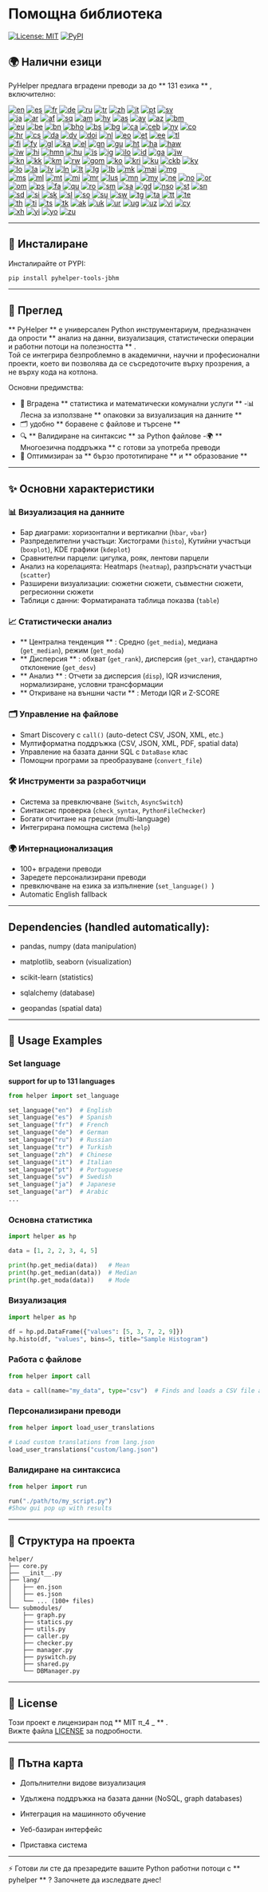 # Помощна библиотека

[![License: MIT](https://img.shields.io/badge/License-MIT-yellow.svg)](LICENSE) [![PyPI](https://img.shields.io/pypi/v/pyhelper-tools-jbhm?style=for-the-badge&label=PyPI&color=blue)](https://pypi.org/project/pyhelper-tools-jbhm/)

## 🌍 Налични езици

PyHelper предлага вградени преводи за до ** 131 езика ** , включително:

[![en](https://img.shields.io/badge/lang-en-red.svg)](readme/README.md) [![es](https://img.shields.io/badge/lang-es-yellow.svg)](readme/README.es.md) [![fr](https://img.shields.io/badge/lang-fr-blue.svg)](readme/README.fr.md) [![de](https://img.shields.io/badge/lang-de-green.svg)](readme/README.de.md) [![ru](https://img.shields.io/badge/lang-ru-purple.svg)](readme/README.ru.md) [![tr](https://img.shields.io/badge/lang-tr-orange.svg)](readme/README.tr.md) [![zh](https://img.shields.io/badge/lang-zh-black.svg)](readme/README.zh.md) [![it](https://img.shields.io/badge/lang-it-lightgrey.svg)](readme/README.it.md) [![pt](https://img.shields.io/badge/lang-pt-brightgreen.svg)](readme/README.pt.md) [![sv](https://img.shields.io/badge/lang-sv-blue.svg)](readme/README.sv.md)  
[![ja](https://img.shields.io/badge/lang-ja-red.svg)](readme/README.ja.md) [![ar](https://img.shields.io/badge/lang-ar-brown.svg)](readme/README.ar.md) [![af](https://img.shields.io/badge/lang-af-orange.svg)](readme/README.af.md) [![sq](https://img.shields.io/badge/lang-sq-blue.svg)](readme/README.sq.md) [![am](https://img.shields.io/badge/lang-am-green.svg)](readme/README.am.md) [![hy](https://img.shields.io/badge/lang-hy-red.svg)](readme/README.hy.md) [![as](https://img.shields.io/badge/lang-as-purple.svg)](readme/README.as.md) [![ay](https://img.shields.io/badge/lang-ay-brown.svg)](readme/README.ay.md) [![az](https://img.shields.io/badge/lang-az-lightblue.svg)](readme/README.az.md) [![bm](https://img.shields.io/badge/lang-bm-darkgreen.svg)](readme/README.bm.md)  
[![eu](https://img.shields.io/badge/lang-eu-pink.svg)](readme/README.eu.md) [![be](https://img.shields.io/badge/lang-be-darkblue.svg)](readme/README.be.md) [![bn](https://img.shields.io/badge/lang-bn-teal.svg)](readme/README.bn.md) [![bho](https://img.shields.io/badge/lang-bho-orange.svg)](readme/README.bho.md) [![bs](https://img.shields.io/badge/lang-bs-purple.svg)](readme/README.bm.md) [![bg](https://img.shields.io/badge/lang-bg-green.svg)](readme/README.bg.md) [![ca](https://img.shields.io/badge/lang-ca-yellow.svg)](readme/README.ca.md) [![ceb](https://img.shields.io/badge/lang-ceb-blue.svg)](readme/README.ceb.md) [![ny](https://img.shields.io/badge/lang-ny-red.svg)](readme/README.ny.md) [![co](https://img.shields.io/badge/lang-co-green.svg)](readme/README.co.md)  
[![hr](https://img.shields.io/badge/lang-hr-blue.svg)](readme/README.hr.md) [![cs](https://img.shields.io/badge/lang-cs-red.svg)](readme/README.cs.md) [![da](https://img.shields.io/badge/lang-da-purple.svg)](readme/README.da.md) [![dv](https://img.shields.io/badge/lang-dv-orange.svg)](readme/README.dv.md) [![doi](https://img.shields.io/badge/lang-doi-brown.svg)](readme/README.doi.md) [![nl](https://img.shields.io/badge/lang-nl-orange.svg)](readme/README.nl.md) [![eo](https://img.shields.io/badge/lang-eo-green.svg)](readme/README.eo.md) [![et](https://img.shields.io/badge/lang-et-blue.svg)](readme/README.et.md) [![ee](https://img.shields.io/badge/lang-ee-red.svg)](readme/README.ee.md) [![tl](https://img.shields.io/badge/lang-tl-purple.svg)](readme/README.tl.md)  
[![fi](https://img.shields.io/badge/lang-fi-blue.svg)](readme/README.fi.md) [![fy](https://img.shields.io/badge/lang-fy-orange.svg)](readme/README.fy.md) [![gl](https://img.shields.io/badge/lang-gl-green.svg)](readme/README.gl.md) [![ka](https://img.shields.io/badge/lang-ka-red.svg)](readme/README.ka.md) [![el](https://img.shields.io/badge/lang-el-blue.svg)](readme/README.el.md) [![gn](https://img.shields.io/badge/lang-gn-purple.svg)](readme/README.gn.md) [![gu](https://img.shields.io/badge/lang-gu-orange.svg)](readme/README.gu.md) [![ht](https://img.shields.io/badge/lang-ht-green.svg)](readme/README.ht.md) [![ha](https://img.shields.io/badge/lang-ha-blue.svg)](readme/README.ha.md) [![haw](https://img.shields.io/badge/lang-haw-red.svg)](readme/README.haw.md)  
[![iw](https://img.shields.io/badge/lang-iw-purple.svg)](readme/README.iw.md) [![hi](https://img.shields.io/badge/lang-hi-orange.svg)](readme/README.hi.md) [![hmn](https://img.shields.io/badge/lang-hmn-green.svg)](readme/README.hmn.md) [![hu](https://img.shields.io/badge/lang-hu-blue.svg)](readme/README.hu.md) [![is](https://img.shields.io/badge/lang-is-red.svg)](readme/README.is.md) [![ig](https://img.shields.io/badge/lang-ig-purple.svg)](readme/README.ig.md) [![ilo](https://img.shields.io/badge/lang-ilo-orange.svg)](readme/README.ilo.md) [![id](https://img.shields.io/badge/lang-id-green.svg)](readme/README.id.md) [![ga](https://img.shields.io/badge/lang-ga-blue.svg)](readme/README.ga.md) [![jw](https://img.shields.io/badge/lang-jw-red.svg)](readme/README.jw.md)  
[![kn](https://img.shields.io/badge/lang-kn-purple.svg)](readme/README.kn.md) [![kk](https://img.shields.io/badge/lang-kk-orange.svg)](readme/README.kk.md) [![km](https://img.shields.io/badge/lang-km-green.svg)](readme/README.km.md) [![rw](https://img.shields.io/badge/lang-rw-blue.svg)](readme/README.rw.md) [![gom](https://img.shields.io/badge/lang-gom-red.svg)](readme/README.gom.md) [![ko](https://img.shields.io/badge/lang-ko-purple.svg)](readme/README.ko.md) [![kri](https://img.shields.io/badge/lang-kri-orange.svg)](readme/README.kri.md) [![ku](https://img.shields.io/badge/lang-ku-green.svg)](readme/README.ku.md) [![ckb](https://img.shields.io/badge/lang-ckb-blue.svg)](readme/README.ckb.md) [![ky](https://img.shields.io/badge/lang-ky-red.svg)](readme/README.ky.md)  
[![lo](https://img.shields.io/badge/lang-lo-purple.svg)](readme/README.lo.md) [![la](https://img.shields.io/badge/lang-la-orange.svg)](readme/README.la.md) [![lv](https://img.shields.io/badge/lang-lv-green.svg)](readme/README.lv.md) [![ln](https://img.shields.io/badge/lang-ln-blue.svg)](readme/README.ln.md) [![lt](https://img.shields.io/badge/lang-lt-red.svg)](readme/README.lt.md) [![lg](https://img.shields.io/badge/lang-lg-purple.svg)](readme/README.lg.md) [![lb](https://img.shields.io/badge/lang-lb-orange.svg)](readme/README.lb.md) [![mk](https://img.shields.io/badge/lang-mk-green.svg)](readme/README.mk.md) [![mai](https://img.shields.io/badge/lang-mai-blue.svg)](readme/README.mai.md) [![mg](https://img.shields.io/badge/lang-mg-red.svg)](readme/README.mg.md)  
[![ms](https://img.shields.io/badge/lang-ms-purple.svg)](readme/README.ms.md) [![ml](https://img.shields.io/badge/lang-ml-orange.svg)](readme/README.ml.md) [![mt](https://img.shields.io/badge/lang-mt-green.svg)](readme/README.mt.md) [![mi](https://img.shields.io/badge/lang-mi-blue.svg)](readme/README.mi.md) [![mr](https://img.shields.io/badge/lang-mr-red.svg)](readme/README.mr.md) [![lus](https://img.shields.io/badge/lang-lus-purple.svg)](readme/README.lus.md) [![mn](https://img.shields.io/badge/lang-mn-orange.svg)](readme/README.mn.md) [![my](https://img.shields.io/badge/lang-my-green.svg)](readme/README.my.md) [![ne](https://img.shields.io/badge/lang-ne-blue.svg)](readme/README.ne.md) [![no](https://img.shields.io/badge/lang-no-red.svg)](readme/README.no.md) [![or](https://img.shields.io/badge/lang-or-purple.svg)](readme/README.or.md)  
[![om](https://img.shields.io/badge/lang-om-orange.svg)](readme/README.om.md) [![ps](https://img.shields.io/badge/lang-ps-green.svg)](readme/README.ps.md) [![fa](https://img.shields.io/badge/lang-fa-blue.svg)](readme/README.fa.md) [![qu](https://img.shields.io/badge/lang-qu-red.svg)](readme/README.qu.md) [![ro](https://img.shields.io/badge/lang-ro-purple.svg)](readme/README.ro.md) [![sm](https://img.shields.io/badge/lang-sm-orange.svg)](readme/README.sm.md) [![sa](https://img.shields.io/badge/lang-sa-green.svg)](readme/README.sa.md) [![gd](https://img.shields.io/badge/lang-gd-blue.svg)](readme/README.gd.md) [![nso](https://img.shields.io/badge/lang-nso-red.svg)](readme/README.nso.md) [![st](https://img.shields.io/badge/lang-st-purple.svg)](readme/README.st.md) [![sn](https://img.shields.io/badge/lang-sn-orange.svg)](readme/README.sn.md)  
[![sd](https://img.shields.io/badge/lang-sd-green.svg)](readme/README.sd.md) [![si](https://img.shields.io/badge/lang-si-blue.svg)](readme/README.si.md) [![sk](https://img.shields.io/badge/lang-sk-red.svg)](readme/README.sk.md) [![sl](https://img.shields.io/badge/lang-sl-purple.svg)](readme/README.sl.md) [![so](https://img.shields.io/badge/lang-so-orange.svg)](readme/README.so.md) [![su](https://img.shields.io/badge/lang-su-green.svg)](readme/README.su.md) [![sw](https://img.shields.io/badge/lang-sw-blue.svg)](readme/README.sw.md) [![tg](https://img.shields.io/badge/lang-tg-red.svg)](readme/README.tg.md) [![ta](https://img.shields.io/badge/lang-ta-purple.svg)](readme/README.ta.md) [![tt](https://img.shields.io/badge/lang-tt-orange.svg)](readme/README.tt.md) [![te](https://img.shields.io/badge/lang-te-green.svg)](readme/README.te.md)  
[![th](https://img.shields.io/badge/lang-th-blue.svg)](readme/README.th.md) [![ti](https://img.shields.io/badge/lang-ti-red.svg)](readme/README.ti.md) [![ts](https://img.shields.io/badge/lang-ts-purple.svg)](readme/README.ts.md) [![tk](https://img.shields.io/badge/lang-tk-orange.svg)](readme/README.tk.md) [![ak](https://img.shields.io/badge/lang-ak-green.svg)](readme/README.ak.md) [![uk](https://img.shields.io/badge/lang-uk-blue.svg)](readme/README.uk.md) [![ur](https://img.shields.io/badge/lang-ur-red.svg)](readme/README.ur.md) [![ug](https://img.shields.io/badge/lang-ug-purple.svg)](readme/README.ug.md) [![uz](https://img.shields.io/badge/lang-uz-orange.svg)](readme/README.uz.md) [![vi](https://img.shields.io/badge/lang-vi-green.svg)](readme/README.vi.md) [![cy](https://img.shields.io/badge/lang-cy-blue.svg)](readme/README.cy.md)  
[![xh](https://img.shields.io/badge/lang-xh-red.svg)](readme/README.xh.md) [![yi](https://img.shields.io/badge/lang-yi-purple.svg)](readme/README.yi.md) [![yo](https://img.shields.io/badge/lang-yo-orange.svg)](readme/README.yo.md) [![zu](https://img.shields.io/badge/lang-zu-green.svg)](readme/README.zu.md)

---


## 🚀 Инсталиране

Инсталирайте от PYPI:

```bash
pip install pyhelper-tools-jbhm
```

---

## 📖 Преглед

** PyHelper ** е универсален Python инструментариум, предназначен да опрости ** анализ на данни, визуализация, статистически операции и работни потоци на полезността ** .  
Той се интегрира безпроблемно в академични, научни и професионални проекти, което ви позволява да се съсредоточите върху прозрения, а не върху кода на котлона.

Основни предимства:
- 🧮 Вградена ** статистика и математически комунални услуги ** 
-📊 Лесна за използване ** опаковки за визуализация на данните ** 
- 🗂 удобно ** боравене с файлове и търсене ** 
- 🔍 ** Валидиране на синтаксис ** за Python файлове
-🌍 ** Многоезична поддръжка ** с готови за употреба преводи
- 🚀 Оптимизиран за ** бързо прототипиране ** и ** образование ** 

---

## ✨ Основни характеристики

### 📊 Визуализация на данните
- Бар диаграми: хоризонтални и вертикални (`hbar`, `vbar`)  
- Разпределителни участъци: Хистограми (`histo`), Кутийни участъци (`boxplot`), KDE графики (`kdeplot`)  
- Сравнителни парцели: цигулка, рояк, лентови парцели  
- Анализ на корелацията: Heatmaps (`heatmap`), разпръснати участъци (`scatter`)  
- Разширени визуализации: сюжетни сюжети, съвместни сюжети, регресионни сюжети  
- Таблици с данни: Форматираната таблица показва (`table`)  

### 📈 Статистически анализ
- ** Централна тенденция ** : Средно (`get_media`), медиана (`get_median`), режим (`get_moda`)  
- ** Дисперсия ** : обхват (`get_rank`), дисперсия (`get_var`), стандартно отклонение (`get_desv`)  
- ** Анализ ** : Отчети за дисперсия (`disp`), IQR изчисления, нормализиране, условни трансформации  
- ** Откриване на външни части ** : Методи IQR и Z-SCORE  

### 🗂 Управление на файлове
- Smart Discovery с `call()` (auto-detect CSV, JSON, XML, etc.)  
- Мултиформатна поддръжка (CSV, JSON, XML, PDF, spatial data)  
- Управление на базата данни SQL с `DataBase` клас  
- Помощни програми за преобразуване (`convert_file`)  

### 🛠 Инструменти за разработчици
- Система за превключване (`Switch`, `AsyncSwitch`)  
- Синтаксис проверка (`check_syntax`, `PythonFileChecker`)  
- Богати отчитане на грешки (multi-language)  
- Интегрирана помощна система (`help`)  

### 🌍 Интернационализация
- 100+ вградени преводи  
- Заредете персонализирани преводи  
- превключване на езика за изпълнение (`set_language() `)  
- Automatic English fallback  

---

## Dependencies (handled automatically):

- pandas, numpy (data manipulation)

- matplotlib, seaborn (visualization)

- scikit-learn (statistics)

- sqlalchemy (database)

- geopandas (spatial data)

---

## 🔧 Usage Examples

### Set language 

**support for up to 131 languages** 
```python
from helper import set_language

set_language("en")  # English
set_language("es")  # Spanish
set_language("fr")  # French
set_language("de")  # German
set_language("ru")  # Russian
set_language("tr")  # Turkish
set_language("zh")  # Chinese
set_language("it")  # Italian
set_language("pt")  # Portuguese
set_language("sv")  # Swedish
set_language("ja")  # Japanese
set_language("ar")  # Arabic
...
```


### Основна статистика
```python
import helper as hp

data = [1, 2, 2, 3, 4, 5]

print(hp.get_media(data))   # Mean
print(hp.get_median(data))  # Median
print(hp.get_moda(data))    # Mode
```

### Визуализация
```python
import helper as hp

df = hp.pd.DataFrame({"values": [5, 3, 7, 2, 9]})
hp.histo(df, "values", bins=5, title="Sample Histogram")
```

### Работа с файлове
```python
from helper import call

data = call(name="my_data", type="csv")  # Finds and loads a CSV file automatically
```

### Персонализирани преводи
```python
from helper import load_user_translations

# Load custom translations from lang.json
load_user_translations("custom/lang.json")
```

### Валидиране на синтаксиса
```python
from helper import run

run("./path/to/my_script.py")
#Show gui pop up with results
```

---

## 📂 Структура на проекта

```
helper/
├── core.py
├── __init__.py
├── lang/
│   ├── en.json
│   ├── es.json
│   └── ... (100+ files)
└── submodules/
    ├── graph.py
    ├── statics.py
    ├── utils.py
    ├── caller.py
    ├── checker.py
    ├── manager.py
    ├── pyswitch.py
    ├── shared.py
    └── DBManager.py
```

---

## 📜 License

Този проект е лицензиран под ** MIT π_4 _ ** .  
Вижте файла [LICENSE](LICENSE) за подробности.

---

## 🔮 Пътна карта

- Допълнителни видове визуализация

- Удължена поддръжка на базата данни (NoSQL, graph databases)

- Интеграция на машинното обучение

- Уеб-базиран интерфейс

- Приставка система

---

⚡ Готови ли сте да презаредите вашите Python работни потоци с ** pyhelper ** ? Започнете да изследвате днес!
